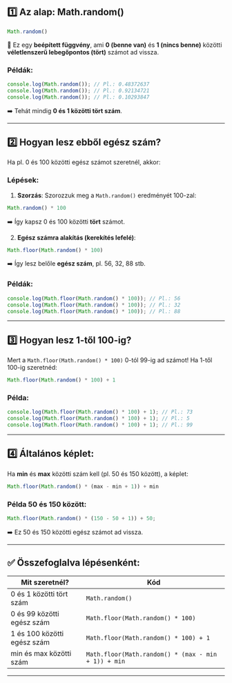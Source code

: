 

## 1️⃣ **Az alap: Math.random()**

```javascript
Math.random()
```

🔹 Ez egy **beépített függvény**, ami **0 (benne van)** és **1 (nincs benne)** közötti **véletlenszerű lebegőpontos (tört)** számot ad vissza.

### Példák:
```javascript
console.log(Math.random()); // Pl.: 0.48372637
console.log(Math.random()); // Pl.: 0.92134721
console.log(Math.random()); // Pl.: 0.10293847
```

➡️ Tehát mindig **0 és 1 közötti tört szám**.

---

## 2️⃣ **Hogyan lesz ebből egész szám?**

Ha pl. 0 és 100 közötti egész számot szeretnél, akkor:

### Lépések:
1. **Szorzás**: Szorozzuk meg a `Math.random()` eredményét 100-zal:
```javascript
Math.random() * 100
```
➡️ Így kapsz 0 és 100 közötti **tört** számot.

2. **Egész számra alakítás (kerekítés lefelé)**: 
```javascript
Math.floor(Math.random() * 100)
```
➡️ Így lesz belőle **egész szám**, pl. 56, 32, 88 stb.

### Példák:
```javascript
console.log(Math.floor(Math.random() * 100)); // Pl.: 56
console.log(Math.floor(Math.random() * 100)); // Pl.: 32
console.log(Math.floor(Math.random() * 100)); // Pl.: 88
```

---

## 3️⃣ **Hogyan lesz 1-től 100-ig?**

Mert a `Math.floor(Math.random() * 100)` 0-tól 99-ig ad számot! Ha 1-től 100-ig szeretnéd:

```javascript
Math.floor(Math.random() * 100) + 1
```

### Példa:
```javascript
console.log(Math.floor(Math.random() * 100) + 1); // Pl.: 73
console.log(Math.floor(Math.random() * 100) + 1); // Pl.: 5
console.log(Math.floor(Math.random() * 100) + 1); // Pl.: 99
```

---

## 4️⃣ **Általános képlet:**

Ha **min** és **max** közötti szám kell (pl. 50 és 150 között), a képlet:

```javascript
Math.floor(Math.random() * (max - min + 1)) + min
```

### Példa 50 és 150 között:
```javascript
Math.floor(Math.random() * (150 - 50 + 1)) + 50;
```

➡️ Ez 50 és 150 közötti egész számot ad vissza.

---

## ✅ **Összefoglalva lépésenként:**

| Mit szeretnél?                | Kód                                                      |
|------------------------------|----------------------------------------------------------|
| 0 és 1 közötti tört szám      | `Math.random()`                                          |
| 0 és 99 közötti egész szám   | `Math.floor(Math.random() * 100)`                        |
| 1 és 100 közötti egész szám | `Math.floor(Math.random() * 100) + 1`                    |
| min és max közötti szám     | `Math.floor(Math.random() * (max - min + 1)) + min`     |

---
